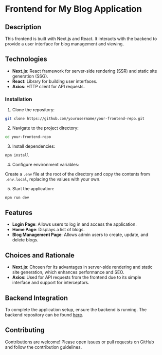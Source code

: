 # Frontend for My Blog Application

## Description

This frontend is built with Next.js and React. It interacts with the backend to provide a user interface for blog management and viewing.

## Technologies

- **Next.js**: React framework for server-side rendering (SSR) and static site generation (SSG).
- **React**: Library for building user interfaces.
- **Axios**: HTTP client for API requests.

### Installation

1. Clone the repository:

  ```bash
  git clone https://github.com/yourusername/your-frontend-repo.git
  ```

2. Navigate to the project directory:

  ```bash
  cd your-frontend-repo
  ```

3. Install dependencies:

  ```bash
  npm install
  ```

4. Configure environment variables:

  Create a `.env` file at the root of the directory and copy the contents from `.env.local`, replacing the values with your own.

5. Start the application:

  ```bash
  npm run dev
  ```

## Features

- **Login Page**: Allows users to log in and access the application.
- **Home Page**: Displays a list of blogs.
- **Blog Management Page**: Allows admin users to create, update, and delete blogs.

## Choices and Rationale

- **Next.js**: Chosen for its advantages in server-side rendering and static site generation, which enhances performance and SEO.
- **Axios**: Used for API requests from the frontend due to its simple interface and support for interceptors.

## Backend Integration

To complete the application setup, ensure the backend is running. The backend repository can be found [here](https://github.com/PopusoiVictor/blog-app-backend).

## Contributing

Contributions are welcome! Please open issues or pull requests on GitHub and follow the contribution guidelines.